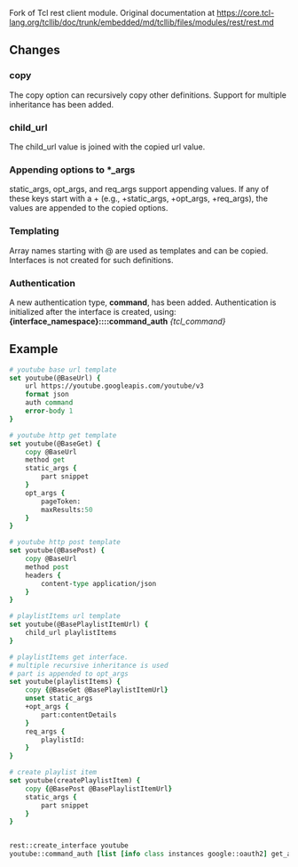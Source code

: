 Fork of Tcl rest client module.
Original documentation at https://core.tcl-lang.org/tcllib/doc/trunk/embedded/md/tcllib/files/modules/rest/rest.md

## Changes

### copy
  The copy option can recursively copy other definitions.
  Support for multiple inheritance has been added.

### child_url
  The child_url value is joined with the copied url value.

### Appending options to *_args
  static_args, opt_args, and req_args support appending values.
  If any of these keys start with a + (e.g., +static_args, +opt_args, +req_args), the values are appended to the copied options.

### Templating
  Array names starting with @ are used as templates and can be copied. Interfaces is not created for such definitions.

### Authentication
 A new authentication type, **command**, has been added.
 Authentication is initialized after the interface is created, using: **{interface_namespace}::::command_auth** *{tcl_command}*



## Example

```tcl
# youtube base url template
set youtube(@BaseUrl) {
	url https://youtube.googleapis.com/youtube/v3
	format json
	auth command
	error-body 1
}

# youtube http get template
set youtube(@BaseGet) {
	copy @BaseUrl
	method get
	static_args {
		part snippet
	}
	opt_args {
		pageToken:
		maxResults:50
	}
}

# youtube http post template
set youtube(@BasePost) {
	copy @BaseUrl
	method post
	headers {
		content-type application/json
	}
}

# playlistItems url template
set youtube(@BasePlaylistItemUrl) {
	child_url playlistItems
}

# playlistItems get interface.
# multiple recursive inheritance is used 
# part is appended to opt_args
set youtube(playlistItems) {
	copy {@BaseGet @BasePlaylistItemUrl}
	unset static_args
	+opt_args {
		part:contentDetails
	}
	req_args {
		playlistId:
	}
}

# create playlist item
set youtube(createPlaylistItem) {
	copy {@BasePost @BasePlaylistItemUrl}
	static_args {
		part snippet
	}
}


rest::create_interface youtube
youtube::command_auth [list [info class instances google::oauth2] get_access_token_and_type]
```
